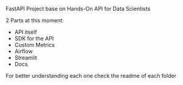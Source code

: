 FastAPI Project base on Hands-On API for Data Scientists

2 Parts at this moment:
- API itself
- SDK for the API
- Custom Metrics
- Airflow
- Streamlit
- Docs

For better understanding each one check the readme of each folder
